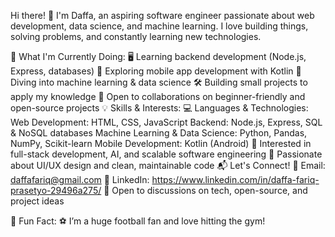 Hi there! 👋
I'm Daffa, an aspiring software engineer passionate about web development, data science, and machine learning. I love building things, solving problems, and constantly learning new technologies.

🚀 What I'm Currently Doing:
🖥️ Learning backend development (Node.js, Express, databases)
📱 Exploring mobile app development with Kotlin
🤖 Diving into machine learning & data science
🛠️ Building small projects to apply my knowledge
🤝 Open to collaborations on beginner-friendly and open-source projects
💡 Skills & Interests:
💻 Languages & Technologies:
Web Development: HTML, CSS, JavaScript
Backend: Node.js, Express, SQL & NoSQL databases
Machine Learning & Data Science: Python, Pandas, NumPy, Scikit-learn
Mobile Development: Kotlin (Android)
🎯 Interested in full-stack development, AI, and scalable software engineering
🎨 Passionate about UI/UX design and clean, maintainable code
📬 Let's Connect!
📧 Email: daffafariq@gmail.com
🔗 LinkedIn: https://www.linkedin.com/in/daffa-fariq-prasetyo-29496a275/
💬 Open to discussions on tech, open-source, and project ideas

🎉 Fun Fact:
⚽ I’m a huge football fan and love hitting the gym!

